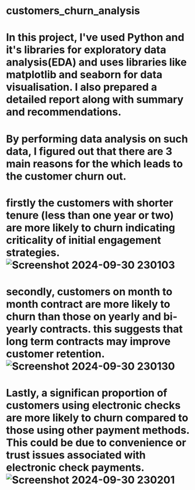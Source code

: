 # customers_churn_analysis
# In this project, I've used Python and it's libraries for **exploratory data analysis(EDA)** and uses libraries like **matplotlib** and **seaborn** for **data visualisation**. I also prepared a detailed report along with summary and recommendations.
# By performing data analysis on such data, I figured out that there are **3 main reasons** for the which leads to the customer churn out.
# firstly the customers with **shorter tenure (less than one year or two)** are more likely to churn indicating criticality of initial engagement strategies.![Screenshot 2024-09-30 230103](https://github.com/user-attachments/assets/306baa8c-83cf-4381-80be-1551f926575c)
# secondly, customers on month to month contract are more likely to churn than those on yearly and bi-yearly contracts. this suggests that long term contracts may improve customer retention.![Screenshot 2024-09-30 230130](https://github.com/user-attachments/assets/35de29de-06cb-4963-823a-34513cb05dc9)
# Lastly, a significan proportion of customers using electronic checks are more likely to churn compared to those using other payment methods. This could be due to convenience or trust issues associated with electronic check payments.![Screenshot 2024-09-30 230201](https://github.com/user-attachments/assets/b9c50bc4-e732-4baf-b8cf-9afecfba9c84)
